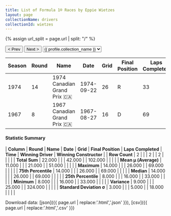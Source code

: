 ```yaml
---
title: List of Formula 1® Races by Eppie Wietzes
layout: page
collectionName: drivers
collectionId: wietzes
---
```


{% assign url_split = page.url | split: "/" %}
<div id="collection-navigation">
<button onclick="selector.options[selector.selectedIndex-1].value && (window.location = selector.options[selector.selectedIndex-1].value);">&lt; Prev</button>
<button onclick="selector.options[selector.selectedIndex+1].value && (window.location = selector.options[selector.selectedIndex+1].value);">Next &gt;</button>
<select id="selector" onchange="this.options[this.selectedIndex].value && (window.location = this.options[this.selectedIndex].value);">
  {% for collectionId in site.data[page.collectionName].refs %}
    {% if collectionId == page.collectionId %}
      {% assign selected = "selected" %}
    {% else %}
      {% assign selected = "" %}
    {% endif %}
    {% assign profile = site.data[page.collectionName][collectionId].profile %}
    <option value="/f1/{{ page.collectionName }}/{{ collectionId }}/{{ url_split[4] }}" {{ selected }}>{{ profile.collection_name }}</option>
  {% endfor %}
</select>
</div>

| Season | Round | Name | Date | Grid | Final Position | Laps Completed | Time | Winning Driver | Winning Constructor |
|--|--|--|--|--|--|--|--|--|--|
| 1974 | 14 | 1974 Canadian Grand Prix 🇨🇦 | 1974-09-22 | 26 | R | 33 |   | Emerson Fittipaldi 🇧🇷 | McLaren 🇬🇧 |
| 1967 | 8 | 1967 Canadian Grand Prix 🇨🇦 | 1967-08-27 | 16 | D | 69 |   | Jack Brabham 🇦🇺 | Brabham-Repco 🇬🇧 |

#### Statistic Summary

| **Column** | **Round** | **Name** | **Date** | **Grid** | **Final Position** | **Laps Completed** | **Time** | **Winning Driver** | **Winning Constructor** |
| **Row Count** | 2 |  |  | 2 |  | 2 |  |  |  |
| **Total Sum** | 22.000 |  |  | 42.000 |  | 102.000 |  |  |  |
| **Mean μ (Average)** | 11.000 |  |  | 21.000 |  | 51.000 |  |  |  |
| **Maximum** | 14.000 |  |  | 26.000 |  | 69.000 |  |  |  |
| **75th Percentile** | 14.000 |  |  | 26.000 |  | 69.000 |  |  |  |
| **Median** | 14.000 |  |  | 26.000 |  | 69.000 |  |  |  |
| **25th Percentile** | 8.000 |  |  | 16.000 |  | 33.000 |  |  |  |
| **Minimum** | 8.000 |  |  | 16.000 |  | 33.000 |  |  |  |
| **Variance** | 9.000 |  |  | 25.000 |  | 324.000 |  |  |  |
| **Standard Deviation σ** | 3.000 |  |  | 5.000 |  | 18.000 |  |  |  |

Download data: [json]({{ page.url | replace:'.html','.json' }}), [csv]({{ page.url | replace:'.html','.csv' }})
